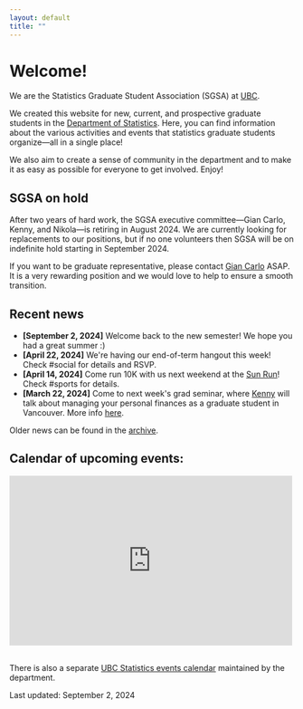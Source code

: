 ```yaml
---
layout: default
title: ""
---
```


# Welcome!

We are the Statistics Graduate Student Association (SGSA)
at [UBC](https://www.ubc.ca/).

We created this website for new, current, 
and prospective graduate students in the
[Department of Statistics](https://www.stat.ubc.ca/).
Here, you can find information about the various activities and events
that statistics graduate students organize&mdash;all in a single place!

We also aim to create a sense of community in the department 
and to make it as easy as possible for everyone to get involved.
Enjoy!

## SGSA on hold

After two years of hard work,
the SGSA executive committee&mdash;Gian Carlo,
Kenny, and Nikola&mdash;is retiring in August 2024.
We are currently looking for replacements to our positions,
but if no one volunteers then SGSA will be on indefinite hold
starting in September 2024.

If you want to be graduate representative,
please contact [Gian Carlo](https://www.stat.ubc.ca/users/gian-carlo-di-luvi)
ASAP. It is a very rewarding position and we would love to help
to ensure a smooth transition.

## Recent news

- **[September 2, 2024]** Welcome back to the new semester! We hope you had a great summer :)
- **[April 22, 2024]** We're having our end-of-term hangout this week!
Check #social for details and RSVP.
- **[April 14, 2024]** Come run 10K with us next weekend at the 
[Sun Run](https://www.vancouversunrun.com/)!
Check #sports for details.
- **[March 22, 2024]** Come to next week's grad seminar,
where [Kenny](https://www.stat.ubc.ca/users/kenny-chiu) 
will talk about managing your personal finances
as a graduate student in Vancouver. 
More info [here](./grad-seminars.markdown).

Older news can be found in the [archive](./news-archive).


<div class="span9">
	<h2>Calendar of upcoming events:</h2>
	<iframe src="https://calendar.google.com/calendar/embed?height=300&wkst=1&bgcolor=%23ffffff&ctz=America%2FVancouver&showTitle=0&showPrint=0&showCalendars=0&title&src=MjNodWRuYzZvM2VoZzFubmltZTBmbmY4OThAZ3JvdXAuY2FsZW5kYXIuZ29vZ2xlLmNvbQ&src=ZDhibmxnaGlxcmVwc2ZrazNjN2ZsZmlyaWNAZ3JvdXAuY2FsZW5kYXIuZ29vZ2xlLmNvbQ&src=YjF1bDRsajc1YWRtYmVsYWtqOGpkczBoODRAZ3JvdXAuY2FsZW5kYXIuZ29vZ2xlLmNvbQ&color=%23D81B60&color=%238E24AA&color=%23E4C441" style="border-width:0" width="500" height="300" frameborder="0" scrolling="no">
	</iframe>
</div><!--/span-->
<br/>

There is also a separate 
[UBC Statistics events calendar](https://www.stat.ubc.ca/events-calendar)
maintained by the department.


Last updated: September 2, 2024
